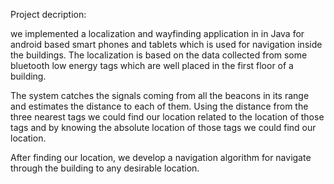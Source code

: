 Project decription:

we implemented a localization and wayfinding application in in Java for
android based smart phones and tablets which is used for navigation
inside the buildings. The localization is based on the data collected from
some bluetooth low energy tags which are well placed in the first floor
of a building. 

The system catches the signals coming from all
the beacons in its range and estimates the distance to each of them.
Using the distance from the three nearest tags we could find our location
related to the location of those tags and by knowing the absolute location
of those tags we could find our location. 

After finding our location, we develop a navigation algorithm for navigate through the building
to any desirable location.





